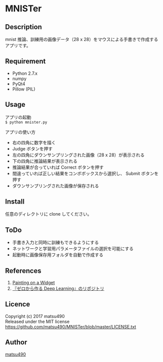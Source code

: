 MNISTer
====

## Description
mnist 推論、訓練用の画像データ（28 x 28）をマウスによる手書きで作成するアプリです。

## Requirement
- Python 2.7.x
- numpy
- PyQt4
- Pillow (PIL)

## Usage
アプリの起動  
`$ python mnister.py`

アプリの使い方
- 右の四角に数字を描く
- Judge ボタンを押す
- 左の四角にダウンサンプリングされた画像（28 x 28）が表示される
- 下の四角に推論結果が表示される
- 推論結果が合っていれば Correct ボタンを押す
- 間違っていれば正しい結果をコンボボックスから選択し、 Submit ボタンを押す
- ダウンサンプリングされた画像が保存される

## Install
任意のディレクトリに clone してください。

## ToDo
- 手書き入力と同時に訓練もできるようにする
- ネットワークと学習用パラメータファイルの選択を可能にする
- 起動時に画像保存用フォルダを自動で作成する

## References
1. [Painting on a Widget](https://www.codeproject.com/Articles/373463/Painting-on-a-Widget "Qt での手書き文字入力")
2. [『ゼロから作る Deep Learning』のリポジトリ](https://github.com/oreilly-japan/deep-learning-from-scratch)

## Licence
Copyright (c) 2017 matsu490  
Released under the MIT license  
https://github.com/matsu490/MNISTer/blob/master/LICENSE.txt  

## Author
[matsu490](https://github.com/matsu490)
